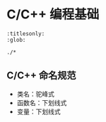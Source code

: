 # C/C++ 编程基础

```{toctree}
:titlesonly:
:glob:

./*
```

## C/C++ 命名规范

- 类名：驼峰式
- 函数名：下划线式
- 变量：下划线式
